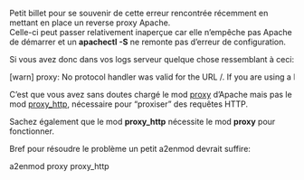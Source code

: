 
Petit billet pour se souvenir de cette erreur rencontrée récemment en mettant en place un reverse proxy Apache.  
Celle-ci peut passer relativement inaperçue car elle n&#8217;empêche pas Apache de démarrer et un **apachectl -S** ne remonte pas d&#8217;erreur de configuration.

Si vous avez donc dans vos logs serveur quelque chose ressemblant à ceci:

<div class="codecolorer-container apache vibrant" style="overflow:auto;white-space:nowrap;width:100%;">
  <div class="apache codecolorer">
    [warn] proxy: No <span class="kw1">protocol</span> handler was valid for the URL /. If you are using a DSO version of mod_proxy, make sure the proxy submodules are included in the configuration using <span class="kw1">LoadModule</span>.
  </div>
</div>

C&#8217;est que vous avez sans doutes chargé le mod <a href="http://httpd.apache.org/docs/2.0/mod/mod_proxy.html" title="Apache mod proxy" target="_blank">proxy</a> d&#8217;Apache mais pas le mod <a href="http://httpd.apache.org/docs/2.0/mod/mod_proxy_http.html" title="Apache mod proxy_http" target="_blank">proxy_http</a>, nécessaire pour &#8220;proxiser&#8221; des requêtes HTTP.

Sachez également que le mod **proxy_http** nécessite le mod **proxy** pour fonctionner.

Bref pour résoudre le problème un petit a2enmod devrait suffire:

<div class="codecolorer-container bash vibrant" style="overflow:auto;white-space:nowrap;width:100%;">
  <div class="bash codecolorer">
    a2enmod proxy proxy_http
  </div>
</div>